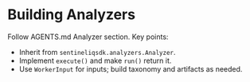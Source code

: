 # Building Analyzers
 
Follow AGENTS.md Analyzer section. Key points:
- Inherit from `sentineliqsdk.analyzers.Analyzer`.
- Implement `execute()` and make `run()` return it.
- Use `WorkerInput` for inputs; build taxonomy and artifacts as needed.
